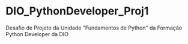 # DIO_PythonDeveloper_Proj1
Desafio de Projeto da Unidade "Fundamentos de Python" da Formação Python Developer da DIO 
